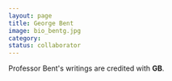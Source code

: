 ```yaml
---
layout: page
title: George Bent
image: bio_bentg.jpg
category:
status: collaborator
---
```


 Professor Bent's writings are credited with __GB__.
